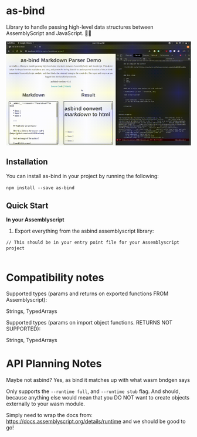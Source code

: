 # as-bind

Library to handle passing high-level data structures between AssemblyScript and JavaScript. 🤝🚀

![Asbind Markdown Parser Demo Gif](./assets/asbind.gif)

## Installation

You can install as-bind in your project by running the following:

`npm install --save as-bind`

## Quick Start

**In your Assemblyscript**

1. Export everything from the asbind assemblyscript library:

```
// This should be in your entry point file for your Assemblyscript project


```

# Compatibility notes

Supported types (params and returns on exported functions FROM Assemblyscript):

Strings, TypedArrays

Supported types (params on import object functions. RETURNS NOT SUPPORTED):

Strings, TypedArrays

# API Planning Notes

Maybe not asbind? Yes, as bind it matches up with what wasm bndgen says

Only supports the `--runtime full`, and `--runtime stub` flag. And should, because anything else would mean that you DO NOT want to create objects externally to your wasm module.

Simply need to wrap the docs from: https://docs.assemblyscript.org/details/runtime and we should be good to go!

